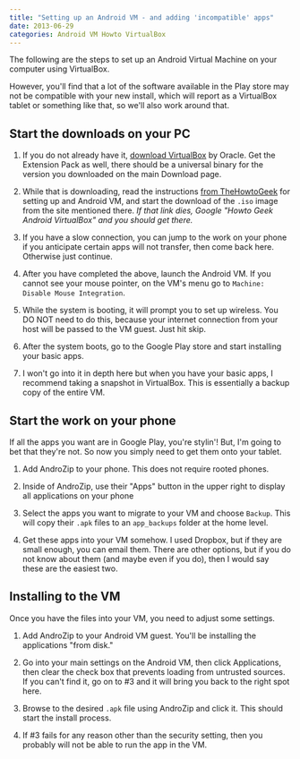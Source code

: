 ```yaml
---
title: "Setting up an Android VM - and adding 'incompatible' apps"
date: 2013-06-29
categories: Android VM Howto VirtualBox
---
```


The following are the steps to set up an Android Virtual Machine on your computer using VirtualBox. 

However, you'll find that a lot of the software available in the Play store may not be compatible with your new install, which will report as a VirtualBox tablet or something like that, so we'll also work around that.

## Start the downloads on your PC

1. If you do not already have it, [download VirtualBox](https://www.virtualbox.org/wiki/Downloads) by Oracle. Get the Extension Pack as well, there should be a universal binary for the version you downloaded on the main Download page.

2. While that is downloading, read the instructions [from TheHowtoGeek](http://www.howtogeek.com/164570/how-to-install-android-in-virtualbox/) for setting up and Android VM, and start the download of the `.iso` image from the site mentioned there.
*If that link dies, Google "Howto Geek Android VirtualBox" and you should get there.*

3. If you have a slow connection, you can jump to the work on your phone if you anticipate certain apps will not transfer, then come back here. Otherwise just continue.

4. After you have completed the above, launch the Android VM. If you cannot see your mouse pointer, on the VM's menu go to `Machine: Disable Mouse Integration`.

5. While the system is booting, it will prompt you to set up wireless. You DO NOT need to do this, because your internet connection from your host will be passed to the VM guest. Just hit skip.

6. After the system boots, go to the Google Play store and start installing your basic apps.

7. I won't go into it in depth here but when you have your basic apps, I recommend taking a snapshot in VirtualBox. This is essentially a backup copy of the entire VM.

## Start the work on your phone

If all the apps you want are in Google Play, you're stylin'! But, I'm going to bet that they're not. So now you simply need to get them onto your tablet.

1. Add AndroZip to your phone. This does not require rooted phones.

2. Inside of AndroZip, use their "Apps" button in the upper right to display all applications on your phone

3. Select the apps you want to migrate to your VM and choose `Backup`. This will copy their `.apk` files to an `app_backups` folder at the home level.

4. Get these apps into your VM somehow. I used Dropbox, but if they are small enough, you can email them. There are other options, but if you do not know about them (and maybe even if you do), then I would say these are the easiest two.

## Installing to the VM

Once you have the files into your VM, you need to adjust some settings.

1. Add AndroZip to your Android VM guest. You'll be installing the applications "from disk."

2. Go into your main settings on the Android VM, then click Applications, then clear the check box that prevents loading from untrusted sources. If you can't find it, go on to #3 and it will bring you back to the right spot here.

3. Browse to the desired `.apk` file using AndroZip and click it. This should start the install process.

4. If #3 fails for any reason other than the security setting, then you probably will not be able to run the app in the VM.
